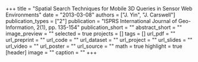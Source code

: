 +++
title = "Spatial Search Techniques for Mobile 3D Queries in Sensor Web Environments"
date = "2013-03-08"
authors = ["J. Yin", "J. Carswell"]
publication_types = ["2"]
publication = "ISPRS International Journal of Geo-Information, 2(1), pp. 135-154"
publication_short = ""
abstract_short = ""
image_preview = ""
selected = true
projects = []
tags = []
url_pdf = ""
url_preprint = ""
url_code = ""
url_dataset = ""
url_project = ""
url_slides = ""
url_video = ""
url_poster = ""
url_source = ""
math = true
highlight = true
[header]
image = ""
caption = ""
+++